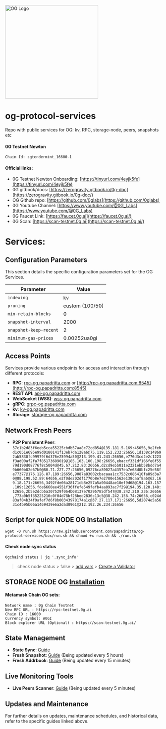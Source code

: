 <img src="https://github.com/papadritta/og-protocol-services/assets/90826754/5ec4b835-bb11-44d2-85d6-a644b6e6916e" width="300" alt="OG Logo">


# og-protocol-services
Repo with public services for OG: kv, RPC, storage-node, peers, snapshots etc

#### 0G Testnet Newton
```
Chain Id: zgtendermint_16600-1
```
#### Official links:
- 0G Testnet Newton Onboarding: [https://tinyurl.com/4eyjk5fe](https://tinyurl.com/4eyjk5fe)
- 0G gitbook/docs: [https://zerogravity.gitbook.io/0g-doc](https://zerogravity.gitbook.io/0g-doc/)
- OG Github repo: [https://github.com/0glabs](https://github.com/0glabs)
- 0G Youtube Channel: [https://www.youtube.com/@0G_Labs](https://www.youtube.com/@0G_Labs)
- 0G Faucet Link: [https://faucet.0g.ai](https://faucet.0g.ai/)
- 0G Scan: [https://scan-testnet.0g.ai](https://scan-testnet.0g.ai/)

# Services:

## Configuration Parameters
This section details the specific configuration parameters set for the OG Services.

| Parameter          | Value                                    |
| ------------------ | ---------------------------------------- |
| `indexing`         | kv                                       |
| `pruning`          | custom (100/50)                          |
| `min-retain-blocks`| 0                                        |
| `snapshot-interval`| 2000                                     |
| `snapshot-keep-recent` | 2                                    |
| `minimum-gas-prices`  | 0.00252ua0gi                          |

## Access Points
Services provide various endpoints for access and interaction through different protocols:

- **RPC**: [rpc-og.papadritta.com](rpc-og.papadritta.com) or [http://rpc-og.papadritta.com:8545](http://rpc-og.papadritta.com:8545)
- **REST API**: [api-og.papadritta.com](api-og.papadritta.com)
- **WebSocket (WSS)**: [wss-og.papadritta.com](ws://wss-og.papadritta.com:8546)
- **gRPC**: [grpc-og.papadritta.com](grpc-og.papadritta.com)
- **kv**: [kv-og.papadritta.com](kv-og.papadritta.com)
- **Storage**: [storage-og.papadritta.com](storage-og.papadritta.com)

## Network Fresh Peers
- **P2P Persistent Peer**: `57c1b2d83f6eeb5cca55225cbdb57aa8c72cd854@135.181.5.169:45656,9e2febd1c051e695e99d0180141f13eb7da128a6@75.119.152.232:26656,1d138c148692ab5830fc99979f6d376e25994a50@213.199.41.243:26656,e776d3cd2e2c1223f3ad00af2fa7f85173609019@185.103.100.198:26656,ebaccf331df166fe6f5579d190d08776f8c5004d@45.67.212.83:26656,d2cd9e5b011e2321ebb58bdd7a49b660b82e67b0@80.71.227.77:26656,09276ca89027a4357ea7e68d0bfc25e58fe77377@176.126.87.189:26656,9087a83002cbacaaa1cc7532c086410fa89d3a70@88.198.52.89:64656,e2f0de202df1770b8e7e2780e1562e138caaf8a6@62.169.18.171:26656,3492fde06a28171cb8e257a5a00448ae10ef9d68@194.163.157.109:12656,fde6660ee4551f36ffefe549fefb4aa093ac7f29@194.35.120.148:12656,2b5e2dcb5a307529f064b08137e70295785df547@38.242.210.236:26656,773a0b5f35225210c0f04d78bf28bed2836c13c5@38.242.156.74:26656,c024d83af04b34f9afef7d6f8b00343978174a1c@37.27.117.171:26656,5d2074e5a5631c4b95b06a1469439e6a2dad0961@212.192.26.234:26656`

## Script for quick NODE OG Installation
```
wget -O run.sh https://raw.githubusercontent.com/papadritta/og-protocol-services/box/run.sh && chmod +x run.sh && ./run.sh
```
#### Check node sync status
```
0gchaind status | jq '.sync_info'
```
> check node status > false > [add vars](og-protocol-services/box/vars.properties) > [Create a Validator](og-protocol-services/box/Create_a_Validator.md)

## STORAGE NODE OG [Installation](og-protocol-services/box/storage_node.md)

#### Metamask Chain OG sets:
```
Network name : 0g Chain Testnet
New RPC URL : https://rpc-testnet.0g.ai
Chain ID : 16600
Currency symbol: A0GI
Block explorer URL (Optional) : https://scan-testnet.0g.ai/
```

## State Management
- **State Sync**: [Guide](URL)
- **Fresh Snapshot**: [Guide](URL) (Being updated every 5 hours)
- **Fresh Addrbook**: [Guide](URL) (Being updated every 15 minutes)

## Live Monitoring Tools
- **Live Peers Scanner**: [Guide](URL) (Being updated every 5 minutes)

## Updates and Maintenance
For further details on updates, maintenance schedules, and historical data, refer to the specific guides linked above.




